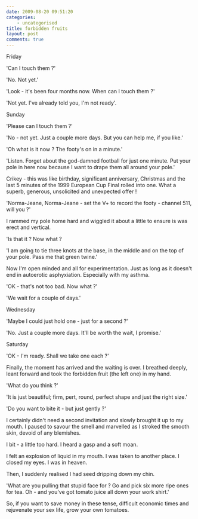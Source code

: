 ```yaml
---
date: 2009-08-20 09:51:20
categories:
    - uncategorised
title: forbidden fruits
layout: post
comments: true
---
```

Friday

'Can I touch them ?'

'No. Not yet.'

'Look - it's been four months now. When can I touch them ?'

'Not yet. I've already told you, I'm not ready'.

Sunday

'Please can I touch them ?'

'No - not yet. Just a couple more days. But you can help me, if you
like.'

'Oh what is it now ? The footy's on in a minute.'

'Listen. Forget about the god-damned football for just one minute. Put
your pole in here now because I want to drape them all around your
pole.'

Crikey - this was like birthday, significant anniversary, Christmas and
the last 5 minutes of the 1999 European Cup Final rolled into one. What
a superb, generous, unsolicited and unexpected offer !

'Norma-Jeane, Norma-Jeane - set the V+ to record the footy - channel
511, will you ?'

I rammed my pole home hard and wiggled it about a little to ensure is
was erect and vertical.

'Is that it ? Now what ?

'I am going to tie three knots at the base, in the middle and on the top
of your pole. Pass me that green twine.'

Now I'm open minded and all for experimentation. Just as long as it
doesn't end in autoerotic asphyxiation. Especially with my asthma.

'OK - that's not too bad. Now what ?'

'We wait for a couple of days.'

Wednesday

'Maybe I could just hold one - just for a second ?'

'No. Just a couple more days. It'll be worth the wait, I promise.'

Saturday

'OK - I'm ready. Shall we take one each ?'

Finally, the moment has arrived and the waiting is over. I breathed
deeply, leant forward and took the forbidden fruit (the left one) in my
hand.

'What do you think ?'

'It is just beautiful; firm, pert, round, perfect shape and just the
right size.'

'Do you want to bite it - but just gently ?'

I certainly didn't need a second invitation and slowly brought it up to
my mouth. I paused to savour the smell and marvelled as I stroked the
smooth skin, devoid of any blemishes.

I bit - a little too hard. I heard a gasp and a soft moan.

I felt an explosion of liquid in my mouth. I was taken to another place.
I closed my eyes. I was in heaven.

Then, I suddenly realised I had seed dripping down my chin.

'What are you pulling that stupid face for ? Go and pick six more ripe
ones for tea. Oh - and you've got tomato juice all down your work
shirt.'

So, if you want to save money in these tense, difficult economic times
and rejuvenate your sex life, grow your own tomatoes.
